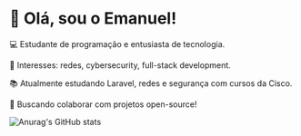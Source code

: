 # 👋 Olá, sou o Emanuel!

💻 Estudante de programação e entusiasta de tecnologia.

🔐 Interesses: redes, cybersecurity, full-stack development.

📚 Atualmente estudando Laravel, redes e segurança com cursos da Cisco.

🚀 Buscando colaborar com projetos open-source!

![Anurag's GitHub stats](https://github-readme-stats.vercel.app/api?username=VanadioAndre&show_icons=true&theme=transparent)
